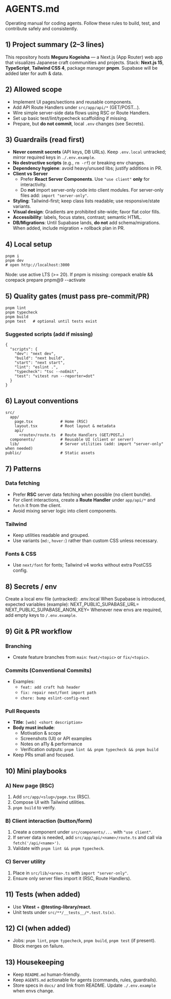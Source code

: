 # AGENTS.md

Operating manual for coding agents. Follow these rules to build, test, and contribute safely and consistently.

## 1) Project summary (2–3 lines)
This repository hosts **Meguru Kogeisha** — a Next.js (App Router) web app that visualizes Japanese craft communities and projects. Stack: **Next.js 15**, **TypeScript**, **Tailwind CSS 4**, package manager **pnpm**. Supabase will be added later for auth & data.

## 2) Allowed scope
- Implement UI pages/sections and reusable components.
- Add API Route Handlers under `src/app/api/*` (GET/POST…).
- Wire simple server-side data flows using RSC or Route Handlers.
- Set up basic test/lint/typecheck scaffolding if missing.
- Prepare, but **do not commit**, local `.env` changes (see Secrets).

## 3) Guardrails (read first)
- **Never commit secrets** (API keys, DB URLs). Keep `.env.local` untracked; mirror required keys in `./.env.example`.
- **No destructive scripts** (e.g., `rm -rf`) or breaking env changes.
- **Dependency hygiene**: avoid heavy/unused libs; justify additions in PR.
- **Client vs Server**
  - Prefer **React Server Components**. Use `"use client"` **only** for interactivity.
  - Do **not** import server-only code into client modules. For server-only files add: `import "server-only"`.
- **Styling**: Tailwind-first; keep class lists readable; use responsive/state variants.
- **Visual design**: Gradients are prohibited site-wide; favor flat color fills.
- **Accessibility**: labels, focus states, contrast; semantic HTML.
- **DB/Migrations**: Until Supabase lands, **do not** add schema/migrations. When added, include migration + rollback plan in PR.

## 4) Local setup
    pnpm i
    pnpm dev
    # open http://localhost:3000

Node: use active LTS (>= 20). If pnpm is missing:
    corepack enable && corepack prepare pnpm@9 --activate

## 5) Quality gates (must pass pre-commit/PR)
    pnpm lint
    pnpm typecheck
    pnpm build
    pnpm test   # optional until tests exist

### Suggested scripts (add if missing)
    {
      "scripts": {
        "dev": "next dev",
        "build": "next build",
        "start": "next start",
        "lint": "eslint .",
        "typecheck": "tsc --noEmit",
        "test": "vitest run --reporter=dot"
      }
    }

## 6) Layout conventions
    src/
      app/
        page.tsx            # Home (RSC)
        layout.tsx          # Root layout & metadata
        api/
          <route>/route.ts  # Route Handlers (GET/POST…)
      components/           # Reusable UI (client or server)
      lib/                  # Server utilities (add: import "server-only" when needed)
    public/                 # Static assets

## 7) Patterns

### Data fetching
- Prefer **RSC** server data fetching when possible (no client bundle).
- For client interactions, create a **Route Handler** under `app/api/*` and `fetch` it from the client.
- Avoid mixing server logic into client components.

### Tailwind
- Keep utilities readable and grouped.
- Use variants (`md:`, `hover:`) rather than custom CSS unless necessary.

### Fonts & CSS
- Use `next/font` for fonts; Tailwind v4 works without extra PostCSS config.

## 8) Secrets / env
Create a local env file (untracked):
    .env.local
When Supabase is introduced, expected variables (example):
    NEXT_PUBLIC_SUPABASE_URL=
    NEXT_PUBLIC_SUPABASE_ANON_KEY=
Whenever new envs are required, add empty keys to `/.env.example`.

## 9) Git & PR workflow

### Branching
- Create feature branches from `main`: `feat/<topic>` or `fix/<topic>`.

### Commits (Conventional Commits)
- Examples:
  - `feat: add craft hub header`
  - `fix: repair next/font import path`
  - `chore: bump eslint-config-next`

### Pull Requests
- **Title**: `[web] <short description>`
- **Body must include**:
  - Motivation & scope
  - Screenshots (UI) or API examples
  - Notes on a11y & performance
  - Verification outputs: `pnpm lint && pnpm typecheck && pnpm build`
- Keep PRs small and focused.

## 10) Mini playbooks

### A) New page (RSC)
1. Add `src/app/<slug>/page.tsx` (RSC).
2. Compose UI with Tailwind utilities.
3. `pnpm build` to verify.

### B) Client interaction (button/form)
1. Create a component under `src/components/...` with `"use client"`.
2. If server data is needed, add `src/app/api/<name>/route.ts` and call via `fetch('/api/<name>')`.
3. Validate with `pnpm lint && pnpm typecheck`.

### C) Server utility
1. Place in `src/lib/<area>.ts` with `import "server-only"`.
2. Ensure only server files import it (RSC, Route Handlers).

## 11) Tests (when added)
- Use **Vitest** + **@testing-library/react**.
- Unit tests under `src/**/__tests__/*.test.ts(x)`.

## 12) CI (when added)
- Jobs: `pnpm lint`, `pnpm typecheck`, `pnpm build`, `pnpm test` (if present). Block merges on failure.

## 13) Housekeeping
- Keep `README.md` human-friendly.
- Keep `AGENTS.md` actionable for agents (commands, rules, guardrails).
- Store specs in `docs/` and link from README. Update `./.env.example` when envs change.
